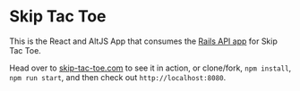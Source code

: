 # Skip Tac Toe
This is the React and AltJS App that consumes the [Rails API app](https://github.com/skipsuva/skip-tac-toe-api) for Skip Tac Toe.

Head over to [skip-tac-toe.com](http://skip-tac-toe.com/) to see it in action, or clone/fork, `npm install`, `npm run start`, and then check out `http://localhost:8080`.
